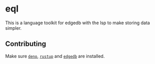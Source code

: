 # eql

This is a language toolkit for edgedb with the lsp to make storing data simpler.

## Contributing

Make sure [`deno`](https://deno.land/manual@v1.26.2/getting_started/installation), [`rustup`](https://rustup.rs/) and [`edgedb`](https://www.edgedb.com/docs/intro/quickstart#installation) are installed.
